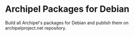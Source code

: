 # Archipel Packages for Debian

Build all Archipel's packages for Debian and publish them on archipelproject.net repository.
